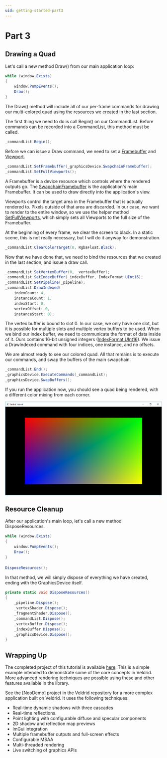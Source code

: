 ```yaml
---
uid: getting-started-part3
---
```


# Part 3

## Drawing a Quad

Let's call a new method Draw() from our main application loop:

```C#
while (window.Exists)
{
    window.PumpEvents();
    Draw();
}
```

The Draw() method will include all of our per-frame commands for drawing our multi-colored quad using the resources we created in the last section.

The first thing we need to do is call Begin() on our CommandList. Before commands can be recorded into a CommandList, this method must be called.

```C#
_commandList.Begin();
```

Before we can issue a Draw command, we need to set a [Framebuffer](xref:Veldrid.Framebuffer) and [Viewport](xref:Veldrid.Viewport).

```C#
_commandList.SetFramebuffer(_graphicsDevice.SwapchainFramebuffer);
_commandList.SetFullViewports();
```

A Framebuffer is a device resource which controls where the rendered outputs go. The [SwapchainFramebuffer](xref:Veldrid.GraphicsDevice#Veldrid_GraphicsDevice_SwapchainFramebuffer) is the application's main Framebuffer. It can be used to draw directly into the application's view.

Viewports control the target area in the Framebuffer that is actually rendered to. Pixels outside of that area are discarded. In our case, we want to render to the entire window, so we use the helper method [SetFullViewports](xref:Veldrid.CommandList#Veldrid_CommandList_SetFullViewports), which simply sets all Viewports to the full size of the Framebuffer.

At the beginning of every frame, we clear the screen to black. In a static scene, this is not really necessary, but I will do it anyway for demonstration.

```C#
_commandList.ClearColorTarget(0, RgbaFloat.Black);
```

Now that we have done that, we need to bind the resources that we created in the last section, and issue a draw call.

```C#
_commandList.SetVertexBuffer(0, _vertexBuffer);
_commandList.SetIndexBuffer(_indexBuffer, IndexFormat.UInt16);
_commandList.SetPipeline(_pipeline);
_commandList.DrawIndexed(
    indexCount: 4,
    instanceCount: 1,
    indexStart: 0,
    vertexOffset: 0,
    instanceStart: 0);
```

The vertex buffer is bound to slot 0. In our case, we only have one slot, but it is possible for multiple slots and multiple vertex buffers to be used. When we bind our index buffer, we need to communicate the format of data inside of it. Ours contains 16-bit unsigned integers ([IndexFormat.UInt16](xref:Veldrid.IndexFormat)). We issue a DrawIndexed command with four indices, one instance, and no offsets.

We are almost ready to see our colored quad. All that remains is to execute our commands, and swap the buffers of the main swapchain.

```C#
_commandList.End();
_graphicsDevice.ExecuteCommands(_commandList);
_graphicsDevice.SwapBuffers();
```

If you run the application now, you should see a quad being rendered, with a different color mixing from each corner.

![Final Image](../../images/tutorial-result.png)

## Resource Cleanup

After our application's main loop, let's call a new method DisposeResources.

```C#
while (window.Exists)
{
    window.PumpEvents();
    Draw();
}

DisposeResources();
```

In that method, we will simply dispose of everything we have created, ending with the GraphicsDevice itself.

```C#
private static void DisposeResources()
{
    _pipeline.Dispose();
    _vertexShader.Dispose();
    _fragmentShader.Dispose();
    _commandList.Dispose();
    _vertexBuffer.Dispose();
    _indexBuffer.Dispose();
    _graphicsDevice.Dispose();
}
```

## Wrapping Up

The completed project of this tutorial is available [here](https://github.com/mellinoe/veldrid-samples/blob/master/src/GettingStarted/Program.cs). This is a simple example intended to demonstrate some of the core concepts in Veldrid. More advanced rendering techniques are possible using these and other features available in the library.

See the [NeoDemo] project in the Veldrid repository for a more complex application built on Veldrid. It uses the following techniques:

* Real-time dynamic shadows with three cascades
* Real-time reflections.
* Point lighting with configurable diffuse and specular components
* 2D shadow and reflection map previews
* ImGui integration
* Multiple framebuffer outputs and full-screen effects
* Configurable MSAA
* Multi-threaded rendering
* Live switching of graphics APIs